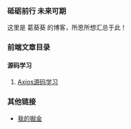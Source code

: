 ### 砥砺前行 未来可期
这里是 葛葵葵 的博客，所思所想汇总于此！

### 前端文章目录
#### 源码学习
1. [Axios源码学习](https://github.com/kuikuiGe/blog/issues/2)

### 其他链接
- [我的掘金](https://juejin.im/user/59e1767cf265da43052da509/posts)
